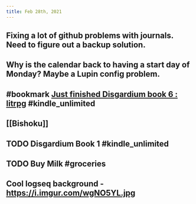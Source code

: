 ```yaml
---
title: Feb 28th, 2021
---
```


## Fixing a lot of github problems with journals. Need to figure out a backup solution.
## Why is the calendar back to having a start day of Monday?  Maybe a Lupin config problem.
## #bookmark [Just finished Disgardium book 6 : litrpg](https://reddit.com/r/litrpg/comments/lud2c7/just_finished_disgardium_book_6/) #kindle_unlimited
## [[Bishoku]]
## TODO Disgardium Book 1 #kindle_unlimited
## TODO Buy Milk #groceries
## Cool logseq background - https://i.imgur.com/wgNO5YL.jpg
##
